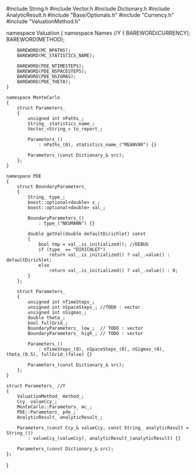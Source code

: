 
#include String.h
#include Vector.h
#include Dictionary.h
#include AnalyticResult.h
#include "Base/Optionals.h"
#include "Currency.h"
#include "ValuationMethod.h"


namespace Valuation
{
	namespace Names //Y
	{
		BAREWORD(CURRENCY);
		BAREWORD(METHOD);

		BAREWORD(MC_NPATHS);
		BAREWORD(MC_STATISTICS_NAME);

		BAREWORD(PDE_NTIMESTEPS);
		BAREWORD(PDE_NSPACESTEPS);
		BAREWORD(PDE_NSIGMAS);
		BAREWORD(PDE_THETA);
	}

	namespace MonteCarlo
	{
		struct Parameters_
		{
			unsigned int nPaths_;
			String_ statistics_name_;
			Vector_<String_> to_report_;

			Parameters_()
				: nPaths_(0), statistics_name_("MEANVAR") {}

			Parameters_(const Dictionary_& src);
		};
	}

	namespace PDE
	{
		struct BoundaryParameters_
		{
			String_ type_;
			boost::optional<double> x_;
			boost::optional<double> val_;

			BoundaryParameters_()
				: type_("NEUMANN") {}

			double getVal(double defaultDirichlet) const
			{
				bool tmp = val_.is_initialized(); //DEBUG
				if (type_ == "DIRICHLET")
					return val_.is_initialized() ? val_.value() : defaultDirichlet;
				else
					return val_.is_initialized() ? val_.value() : 0;
			}
		};

		struct Parameters_
		{
			unsigned int nTimeSteps_;
			unsigned int nSpaceSteps_; //TODO : vector
			unsigned int nSigmas_;
			double theta_;
			bool fullGrid_;
			BoundaryParameters_ low_;  // TODO : vector
			BoundaryParameters_ high_; // TODO : vector
			
			Parameters_()
				: nTimeSteps_(0), nSpaceSteps_(0), nSigmas_(0), theta_(0.5), fullGrid_(false) {}

			Parameters_(const Dictionary_& src);
		};
	} 

	struct Parameters_ //Y
	{
		ValuationMethod_ method_;
		Ccy_ valueCcy_;
		MonteCarlo::Parameters_ mc_;
		PDE::Parameters_ pde_;
		AnalyticResult_ analyticResult_;

		Parameters_(const Ccy_& valueCcy, const String_ analyticResult = String_())
			: valueCcy_(valueCcy), analyticResult_(analyticResult) {}

		Parameters_(const Dictionary_& src);
	};
}

